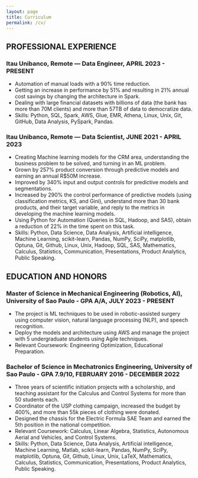 ```yaml
---
layout: page
title: Curriculum
permalink: /cv/
---
```


## PROFESSIONAL EXPERIENCE 

### Itau Unibanco, Remote — Data Engineer, APRIL 2023 - PRESENT 

* Automation of manual loads with a 90% time reduction.
* Getting an increase in performance by 51% and resulting in 21% annual cost savings by changing the architecture in Spark.
* Dealing with large financial datasets with billions of data (the bank has more than 70M clients) and more than 57TB of data to democratize data.
* Skills: Python, SQL, Spark, AWS, Glue, EMR, Athena, Linux, Unix, Git, GitHub, Data Analysis, PySpark, Pandas.

### Itau Unibanco, Remote — Data Scientist, JUNE 2021 - APRIL 2023
* Creating Machine learning models for the CRM area, understanding the business problem to be solved, and turning in an ML problem.
* Grown by 257% product conversion through predictive models and earning an annual R$50M increase.
* Improved by 340% input and output controls for predictive models and segmentations. 
* Increased by 290% the control performance of predictive models (using classification metrics, KS, and Gini), understand more than 30 bank products, and their target variable, and reply to the metrics in developing the machine learning models.
* Using Python for Automation (Queries in SQL, Hadoop, and SAS), obtain a reduction of 22% in the time spent on this task.
* Skills: Python, Data Science, Data Analysis, Artificial intelligence, Machine Learning, scikit-learn, Pandas, NumPy, SciPy, matplotlib, Optuna, Git, Github, Linux, Unix, Hadoop, SQL, SAS, Mathematics, Calculus, Statistics, Communication, Presentations, Product Analytics, Public Speaking.

## EDUCATION AND HONORS
### Master of Science in Mechanical Engineering (Robotics, AI), University of Sao Paulo - GPA A/A, JULY 2023 - PRESENT
* The project is ML techniques to be used in robotic-assisted surgery using computer vision, natural language processing (NLP), and speech recognition.
* Deploy the models and architecture using AWS and manage the project with 5 undergraduate students using Agile techniques.
* Relevant Coursework: Engineering Optimization, Educational Preparation.

### Bachelor of Science in Mechatronics Engineering, University of Sao Paulo - GPA 7.9/10, FEBRUARY 2016 - DECEMBER 2022
* Three years of scientific initiation projects with a scholarship, and teaching assistant for the Calculus and Control Systems for more than 50 students each.
* Coordinator of the USP clothing campaign, increased the budget by 400%, and more than 55k pieces of clothing were donated.
* Designed the chassis for the Electric Formula SAE Team and earned the 5th position in the national competition.
* Relevant Coursework: Calculus, Linear Algebra, Statistics, Autonomous Aerial and Vehicles, and Control Systems.
* Skills: Python, Data Science, Data Analysis, Artificial intelligence, Machine Learning, Matlab, scikit-learn, Pandas, NumPy, SciPy, matplotlib, Optuna, Git, Github, Linux, Unix, LaTeX, Mathematics, Calculus, Statistics, Communication, Presentations, Product Analytics, Public Speaking.
